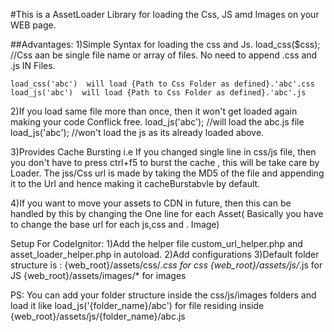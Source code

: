 #This is a AssetLoader Library for loading the Css, JS amd Images on your WEB page.


##Advantages:
1)Simple Syntax for loading the css and Js. 
	load_css($css);   //Css aan be single file name or array of files. No need to append .css and .js IN Files.

	load_css('abc')  will load {Path to Css Folder as defined}.'abc'.css
	load_js('abc')  will load {Path to Css Folder as defined}.'abc'.js
2)If you load same file more than once, then it won't get loaded again making your code Conflick free.
	load_js('abc');   //will load the abc.js file
	load_js('abc');   //won't load the js as its already loaded above.
	
3)Provides Cache Bursting i.e If you changed single line in css/js file, then you don't have to press ctrl+f5 to burst the cache , this will be take care by Loader.
	The jss/Css url is made by taking the MD5 of the file and appending it to the Url and hence making it cacheBurstabvle by default.

4)If you want to move your assets to CDN in future, then this can be handled by this by changing the One line for each Asset( Basically you have to change the base url for each js,css and . Image) 















Setup For CodeIgnitor:
1)Add the helper file custom_url_helper.php and asset_loader_helper.php in autoload.
2)Add configurations
3)Default folder structure is : 
{web_root}/assets/css/*.css for css
{web_root}/assets/js/*.js for JS
{web_root}/assets/images/* for images

PS: You can add your folder structure inside the css/js/images folders 
	and load it like load_js('{folder_name}/abc') for file residing inside {web_root}/assets/js/{folder_name}/abc.js

